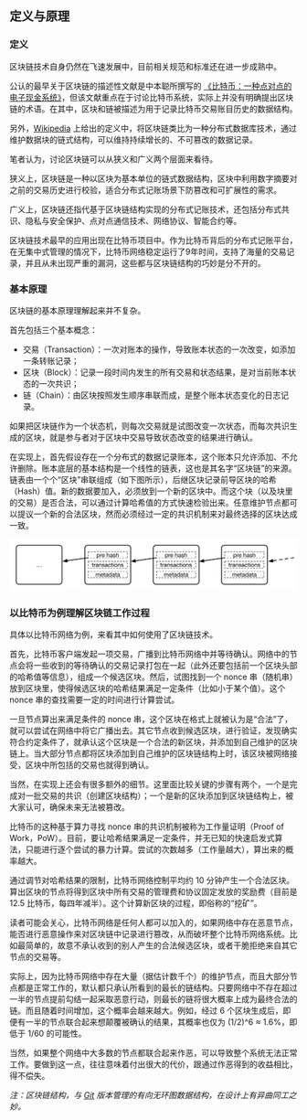 ## 定义与原理

### 定义

区块链技术自身仍然在飞速发展中，目前相关规范和标准还在进一步成熟中。

公认的最早关于区块链的描述性文献是中本聪所撰写的 [《比特币：一种点对点的电子现金系统》](https://bitcoin.org/bitcoin.pdf)，但该文献重点在于讨论比特币系统，实际上并没有明确提出区块链的术语。在其中，区块和链被描述为用于记录比特币交易账目历史的数据结构。

另外，[Wikipedia](https://en.wikipedia.org/wiki/Blockchain) 上给出的定义中，将区块链类比为一种分布式数据库技术，通过维护数据块的链式结构，可以维持持续增长的、不可篡改的数据记录。

笔者认为，讨论区块链可以从狭义和广义两个层面来看待。

狭义上，区块链是一种以区块为基本单位的链式数据结构，区块中利用数字摘要对之前的交易历史进行校验，适合分布式记账场景下防篡改和可扩展性的需求。

广义上，区块链还指代基于区块链结构实现的分布式记账技术，还包括分布式共识、隐私与安全保护、点对点通信技术、网络协议、智能合约等。

区块链技术最早的应用出现在比特币项目中。作为比特币背后的分布式记账平台，在无集中式管理的情况下，比特币网络稳定运行了9年时间，支持了海量的交易记录，并且从未出现严重的漏洞，这些都与区块链结构的巧妙是分不开的。

### 基本原理

区块链的基本原理理解起来并不复杂。

首先包括三个基本概念：

* 交易（Transaction）：一次对账本的操作，导致账本状态的一次改变，如添加一条转账记录；
* 区块（Block）：记录一段时间内发生的所有交易和状态结果，是对当前账本状态的一次共识；
* 链（Chain）：由区块按照发生顺序串联而成，是整个账本状态变化的日志记录。

如果把区块链作为一个状态机，则每次交易就是试图改变一次状态，而每次共识生成的区块，就是参与者对于区块中交易导致状态改变的结果进行确认。

在实现上，首先假设存在一个分布式的数据记录账本，这个账本只允许添加、不允许删除。账本底层的基本结构是一个线性的链表，这也是其名字“区块链”的来源。链表由一个个“区块”串联组成（如下图所示），后继区块记录前导区块的哈希（Hash）值。新的数据要加入，必须放到一个新的区块中。而这个块（以及块里的交易）是否合法，可以通过计算哈希值的方式快速检验出来。任意维护节点都可以提议一个新的合法区块，然而必须经过一定的共识机制来对最终选择的区块达成一致。

![区块链结构示例](_images/blockchain_example.png)


### 以比特币为例理解区块链工作过程

具体以比特币网络为例，来看其中如何使用了区块链技术。

首先，比特币客户端发起一项交易，广播到比特币网络中并等待确认。网络中的节点会将一些收到的等待确认的交易记录打包在一起（此外还要包括前一个区块头部的哈希值等信息），组成一个候选区块。然后，试图找到一个 nonce 串（随机串）放到区块里，使得候选区块的哈希结果满足一定条件（比如小于某个值）。这个nonce 串的查找需要一定的时间进行计算尝试。

一旦节点算出来满足条件的 nonce 串，这个区块在格式上就被认为是“合法”了，就可以尝试在网络中将它广播出去。其它节点收到候选区块，进行验证，发现确实符合约定条件了，就承认这个区块是一个合法的新区块，并添加到自己维护的区块链上。当大部分节点都将区块添加到自己维护的区块链结构上时，该区块被网络接受，区块中所包括的交易也就得到确认。

当然，在实现上还会有很多额外的细节。这里面比较关键的步骤有两个，一个是完成对一批交易的共识（创建区块结构）；一个是新的区块添加到区块链结构上，被大家认可，确保未来无法被篡改。

比特币的这种基于算力寻找 nonce 串的共识机制被称为工作量证明（Proof of Work，PoW）。目前，要让哈希结果满足一定条件，并无已知的快速启发式算法，只能进行逐个尝试的暴力计算。尝试的次数越多（工作量越大），算出来的概率越大。

通过调节对哈希结果的限制，比特币网络控制平均约 10 分钟产生一个合法区块。算出区块的节点将得到区块中所有交易的管理费和协议固定发放的奖励费（目前是 12.5 比特币，每四年减半）。这个计算新区块的过程，即俗称的“挖矿”。

读者可能会关心，比特币网络是任何人都可以加入的，如果网络中存在恶意节点，能否进行恶意操作来对区块链中记录进行篡改，从而破坏整个比特币网络系统。比如最简单的，故意不承认收到的别人产生的合法候选区块，或者干脆拒绝来自其它节点的交易等。

实际上，因为比特币网络中存在大量（据估计数千个）的维护节点，而且大部分节点都是正常工作的，默认都只承认所看到的最长的链结构。只要网络中不存在超过一半的节点提前勾结一起采取恶意行动，则最长的链将很大概率上成为最终合法的链。而且随着时间增加，这个概率会越来越大。例如，经过 6 个区块生成后，即便有一半的节点联合起来想颠覆被确认的结果，其概率也仅为 (1/2)^6 ≈ 1.6%，即低于 1/60 的可能性。

当然，如果整个网络中大多数的节点都联合起来作恶，可以导致整个系统无法正常工作。要做到这一点，往往意味着付出很大的代价，跟通过作恶得到的收益相比，得不偿失。

*注：区块链结构，与 [Git](https://git-scm.com) 版本管理的有向无环图数据结构，在设计上有异曲同工之妙。*


